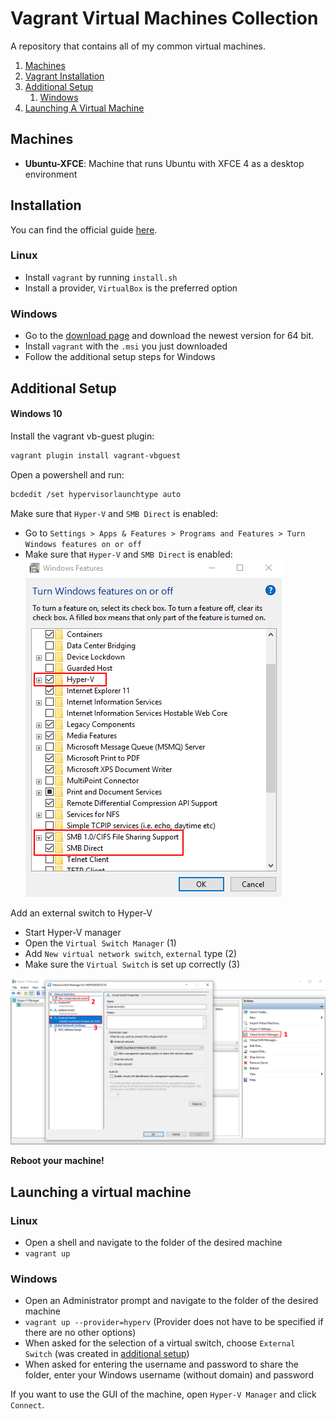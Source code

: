 # Vagrant Virtual Machines Collection

A repository that contains all of my common virtual machines.

1. [Machines](#machines)
1. [Vagrant Installation](#installation)
1. [Additional Setup](#additional-setup)
    1. [Windows](#windows-10)
1. [Launching A Virtual Machine](#launching-a-virtual-machine)

## Machines

- **Ubuntu-XFCE**: Machine that runs Ubuntu with XFCE 4 as a desktop environment

## Installation

You can find the official guide [here](https://www.vagrantup.com/docs/installation/).

### Linux

- Install `vagrant` by running `install.sh`
- Install a provider, `VirtualBox` is the preferred option

### Windows

- Go to the [download page](https://www.vagrantup.com/downloads.html) and download the newest version for 64 bit.
- Install `vagrant` with the `.msi` you just downloaded
- Follow the additional setup steps for Windows

## Additional Setup

#### Windows 10

Install the vagrant vb-guest plugin:

```sh
vagrant plugin install vagrant-vbguest
```

Open a powershell and run:

```sh
bcdedit /set hypervisorlaunchtype auto
```

Make sure that `Hyper-V` and `SMB Direct` is enabled:

- Go to `Settings > Apps & Features > Programs and Features > Turn Windows features on or off`
- Make sure that `Hyper-V` and `SMB Direct` is enabled:
  ![Windows Features Screenshot](img/windows_features.png)

Add an external switch to Hyper-V

- Start Hyper-V manager
- Open the `Virtual Switch Manager` (1)
- Add `New virtual network switch`, `external` type (2)
- Make sure the `Virtual Switch` is set up correctly (3)

![Windows Hyper-V Network Switch](img/network_switch.png)

**Reboot your machine!**

## Launching a virtual machine

### Linux

- Open a shell and navigate to the folder of the desired machine
- `vagrant up`

### Windows

- Open an Administrator prompt and navigate to the folder of the desired machine
- `vagrant up --provider=hyperv` (Provider does not have to be specified if there are no other options)
- When asked for the selection of a virtual switch, choose `External Switch` (was created in [additional setup](#windows-10))
- When asked for entering the username and password to share the folder, enter your Windows username (without domain) and password

If you want to use the GUI of the machine, open `Hyper-V Manager` and click `Connect`.
